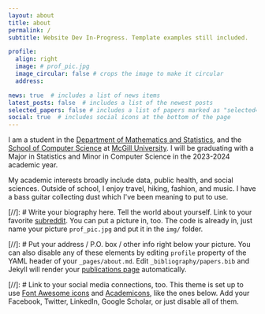 ```yaml
---
layout: about
title: about
permalink: /
subtitle: Website Dev In-Progress. Template examples still included.

profile:
  align: right
  image: # prof_pic.jpg
  image_circular: false # crops the image to make it circular
  address: 

news: true  # includes a list of news items
latest_posts: false  # includes a list of the newest posts
selected_papers: false # includes a list of papers marked as "selected={true}"
social: true  # includes social icons at the bottom of the page
---
```


I am a student in the [Department of Mathematics and Statistics](https://www.mcgill.ca/mathstat/), and the [School of Computer Science](https://www.cs.mcgill.ca/) at [McGill University](https://www.mcgill.ca/). I will be graduating with a Major in Statistics and Minor in Computer Science in the 2023-2024 academic year. 

My academic interests broadly include data, public health, and social sciences. Outside of school, I enjoy travel, hiking, fashion, and music. I have a bass guitar collecting dust which I've been meaning to put to use.




[//]: # Write your biography here. Tell the world about yourself. Link to your favorite [subreddit](http://reddit.com). You can put a picture in, too. The code is already in, just name your picture `prof_pic.jpg` and put it in the `img/` folder.

[//]: # Put your address / P.O. box / other info right below your picture. You can also disable any of these elements by editing `profile` property of the YAML header of your `_pages/about.md`. Edit `_bibliography/papers.bib` and Jekyll will render your [publications page](/al-folio/publications/) automatically.

[//]: # Link to your social media connections, too. This theme is set up to use [Font Awesome icons](http://fortawesome.github.io/Font-Awesome/) and [Academicons](https://jpswalsh.github.io/academicons/), like the ones below. Add your Facebook, Twitter, LinkedIn, Google Scholar, or just disable all of them.
